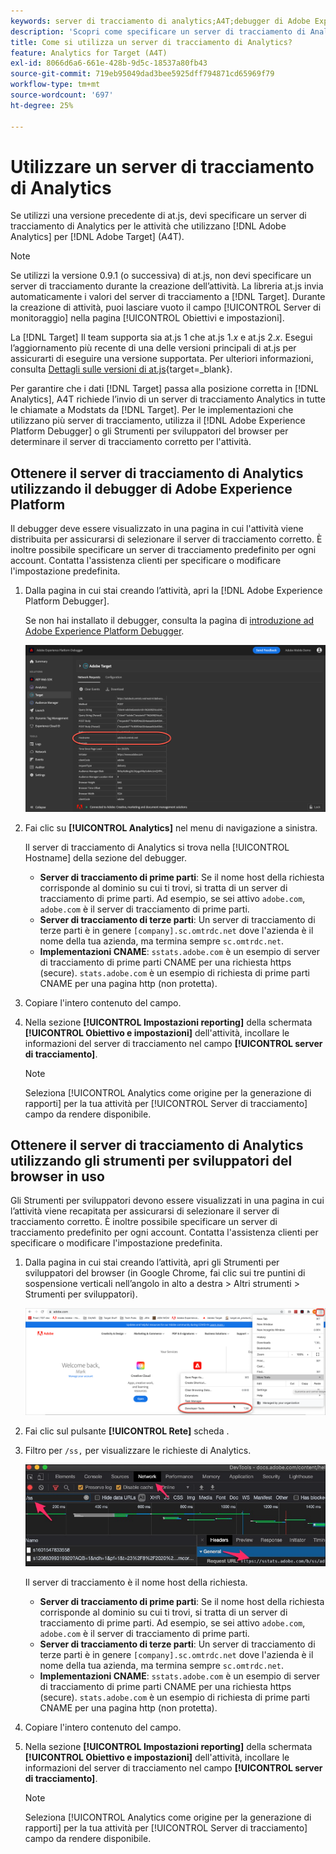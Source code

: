 ```yaml
---
keywords: server di tracciamento di analytics;A4T;debugger di Adobe Experience Cloud;debugger di Adobe Experience Platform;origine per la generazione rapporti;strumenti per sviluppatori
description: 'Scopri come specificare un server di tracciamento di Analytics per le attività che utilizzano Analytics per [!DNL Target] (A4T) se utilizzi una versione precedente di at.js. '
title: Come si utilizza un server di tracciamento di Analytics?
feature: Analytics for Target (A4T)
exl-id: 8066d6a6-661e-428b-9d5c-18537a80fb43
source-git-commit: 719eb95049dad3bee5925dff794871cd65969f79
workflow-type: tm+mt
source-wordcount: '697'
ht-degree: 25%

---
```


# Utilizzare un server di tracciamento di Analytics

Se utilizzi una versione precedente di at.js, devi specificare un server di tracciamento di Analytics per le attività che utilizzano [!DNL Adobe Analytics] per [!DNL Adobe Target] (A4T).

>[!NOTE]
>
>Se utilizzi la versione 0.9.1 (o successiva) di at.js, non devi specificare un server di tracciamento durante la creazione dell’attività. La libreria at.js invia automaticamente i valori del server di tracciamento a [!DNL Target]. Durante la creazione di attività, puoi lasciare vuoto il campo [!UICONTROL Server di monitoraggio] nella pagina [!UICONTROL Obiettivi e impostazioni].
>
>La [!DNL Target] Il team supporta sia at.js 1 che at.js 1.*x* e at.js 2.*x*. Esegui l’aggiornamento più recente di una delle versioni principali di at.js per assicurarti di eseguire una versione supportata. Per ulteriori informazioni, consulta [Dettagli sulle versioni di at.js](https://developer.adobe.com/target/implement/client-side/atjs/target-atjs-versions/){target=_blank}.

Per garantire che i dati [!DNL Target] passa alla posizione corretta in [!DNL Analytics], A4T richiede l’invio di un server di tracciamento Analytics in tutte le chiamate a Modstats da [!DNL Target]. Per le implementazioni che utilizzano più server di tracciamento, utilizza il [!DNL Adobe Experience Platform Debugger] o gli Strumenti per sviluppatori del browser per determinare il server di tracciamento corretto per l&#39;attività.

## Ottenere il server di tracciamento di Analytics utilizzando il debugger di Adobe Experience Platform

Il debugger deve essere visualizzato in una pagina in cui l&#39;attività viene distribuita per assicurarsi di selezionare il server di tracciamento corretto. È inoltre possibile specificare un server di tracciamento predefinito per ogni account. Contatta l&#39;assistenza clienti per specificare o modificare l&#39;impostazione predefinita.

1. Dalla pagina in cui stai creando l’attività, apri la [!DNL Adobe Experience Platform Debugger].

   Se non hai installato il debugger, consulta la pagina di [introduzione ad Adobe Experience Platform Debugger](https://experienceleague.adobe.com/docs/platform-learn/tutorials/data-ingestion/web-sdk/introduction-to-the-experience-platform-debugger.html?lang=it).

   ![](assets/Screen_DebuggerTrackServ.png)

1. Fai clic su **[!UICONTROL Analytics]** nel menu di navigazione a sinistra.

   Il server di tracciamento di Analytics si trova nella [!UICONTROL Hostname] della sezione del debugger.

   * **Server di tracciamento di prime parti**: Se il nome host della richiesta corrisponde al dominio su cui ti trovi, si tratta di un server di tracciamento di prime parti. Ad esempio, se sei attivo `adobe.com`, `adobe.com` è il server di tracciamento di prime parti.
   * **Server di tracciamento di terze parti**: Un server di tracciamento di terze parti è in genere `[company].sc.omtrdc.net` dove l&#39;azienda è il nome della tua azienda, ma termina sempre `sc.omtrdc.net`.
   * **Implementazioni CNAME**: `sstats.adobe.com` è un esempio di server di tracciamento di prime parti CNAME per una richiesta https (secure). `stats.adobe.com` è un esempio di richiesta di prime parti CNAME per una pagina http (non protetta).

1. Copiare l&#39;intero contenuto del campo.

1. Nella sezione **[!UICONTROL Impostazioni reporting]** della schermata **[!UICONTROL Obiettivo e impostazioni]** dell&#39;attività, incollare le informazioni del server di tracciamento nel campo **[!UICONTROL server di tracciamento]**.

   >[!NOTE]
   >
   >Seleziona [!UICONTROL Analytics come origine per la generazione di rapporti] per la tua attività per [!UICONTROL Server di tracciamento] campo da rendere disponibile.

## Ottenere il server di tracciamento di Analytics utilizzando gli strumenti per sviluppatori del browser in uso

Gli Strumenti per sviluppatori devono essere visualizzati in una pagina in cui l’attività viene recapitata per assicurarsi di selezionare il server di tracciamento corretto. È inoltre possibile specificare un server di tracciamento predefinito per ogni account. Contatta l&#39;assistenza clienti per specificare o modificare l&#39;impostazione predefinita.

1. Dalla pagina in cui stai creando l’attività, apri gli Strumenti per sviluppatori del browser (in Google Chrome, fai clic sui tre puntini di sospensione verticali nell’angolo in alto a destra > Altri strumenti > Strumenti per sviluppatori).

   ![Strumenti per sviluppatori Chrome](/help/main/c-integrating-target-with-mac/a4t/assets/chrome-dev-tools.png)

1. Fai clic sul pulsante **[!UICONTROL Rete]** scheda .

1. Filtro per `/ss,` per visualizzare le richieste di Analytics.

   ![Strumenti per sviluppatori Chrome con ricerca /ss](/help/main/c-integrating-target-with-mac/a4t/assets/chrome-search.png)

   Il server di tracciamento è il nome host della richiesta.

   * **Server di tracciamento di prime parti**: Se il nome host della richiesta corrisponde al dominio su cui ti trovi, si tratta di un server di tracciamento di prime parti. Ad esempio, se sei attivo `adobe.com`, `adobe.com` è il server di tracciamento di prime parti.
   * **Server di tracciamento di terze parti**: Un server di tracciamento di terze parti è in genere `[company].sc.omtrdc.net` dove l&#39;azienda è il nome della tua azienda, ma termina sempre `sc.omtrdc.net`.
   * **Implementazioni CNAME**: `sstats.adobe.com` è un esempio di server di tracciamento di prime parti CNAME per una richiesta https (secure). `stats.adobe.com` è un esempio di richiesta di prime parti CNAME per una pagina http (non protetta).

1. Copiare l&#39;intero contenuto del campo.

1. Nella sezione **[!UICONTROL Impostazioni reporting]** della schermata **[!UICONTROL Obiettivo e impostazioni]** dell&#39;attività, incollare le informazioni del server di tracciamento nel campo **[!UICONTROL server di tracciamento]**.

   >[!NOTE]
   >
   >Seleziona [!UICONTROL Analytics come origine per la generazione di rapporti] per la tua attività per [!UICONTROL Server di tracciamento] campo da rendere disponibile.
